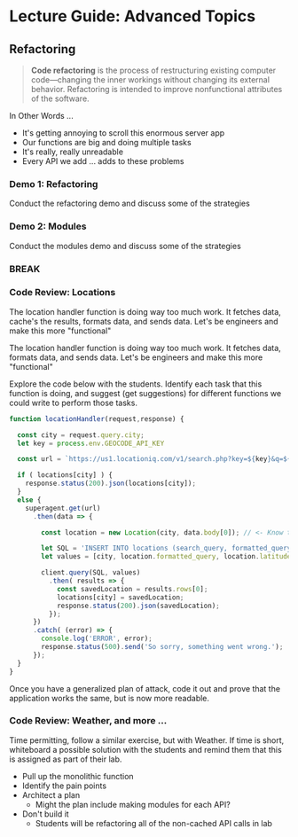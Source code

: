 # Lecture Guide: Advanced Topics

## Refactoring

> **Code refactoring** is the process of restructuring existing computer code—changing the inner workings without changing its external behavior. Refactoring is intended to improve nonfunctional attributes of the software.

In Other Words ...

* It's getting annoying to scroll this enormous server app
* Our functions are big and doing multiple tasks
* It's really, really unreadable
* Every API we add ... adds to these problems

### Demo 1: Refactoring

Conduct the refactoring demo and discuss some of the strategies

### Demo 2: Modules

Conduct the modules demo and discuss some of the strategies

### BREAK

### Code Review: Locations

The location handler function is doing way too much work. It fetches data, cache's the results, formats data, and sends data. Let's be engineers and make this more "functional"

The location handler function is doing way too much work. It fetches data, formats data, and sends data. Let's be engineers and make this more "functional"

Explore the code below with the students. Identify each task that this function is doing, and suggest (get suggestions) for different functions we could write to perform those tasks.

```javascript
function locationHandler(request,response) {

  const city = request.query.city;
  let key = process.env.GEOCODE_API_KEY

  const url = `https://us1.locationiq.com/v1/search.php?key=${key}&q=${city}&format=json&limit=1`;

  if ( locations[city] ) {
    response.status(200).json(locations[city]);
  }
  else {
    superagent.get(url)
      .then(data => {

        const location = new Location(city, data.body[0]); // <- Know the shape of your data coming back.

        let SQL = 'INSERT INTO locations (search_query, formatted_query, latitude, longitude) VALUES ($1, $2, $3, $4) RETURNING *';
        let values = [city, location.formatted_query, location.latitude, location.longitude];

        client.query(SQL, values)
          .then( results => {
            const savedLocation = results.rows[0];
            locations[city] = savedLocation;
            response.status(200).json(savedLocation);
          });
      })
      .catch( (error) => {
        console.log('ERROR', error);
        response.status(500).send('So sorry, something went wrong.');
      });
  }
}
```

Once you have a generalized plan of attack, code it out and prove that the application works the same, but is now more readable.

### Code Review: Weather, and more ...

Time permitting, follow a similar exercise, but with Weather. If time is short, whiteboard a possible solution with the students and remind them that this is assigned as part of their lab.

* Pull up the monolithic function
* Identify the pain points
* Architect a plan
  * Might the plan include making modules for each API?
* Don't build it
  * Students will be refactoring all of the non-cached API calls in lab
